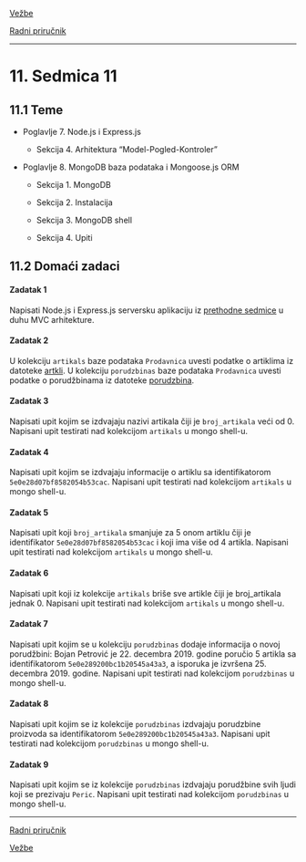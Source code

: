 [Vežbe](../../../README.md)

[Radni priručnik](../../README.md)

-----

# 11. Sedmica 11

## 11.1 Teme

- Poglavlje 7. Node.js i Express.js

   - Sekcija 4. Arhitektura “Model-Pogled-Kontroler”

- Poglavlje 8. MongoDB baza podataka i Mongoose.js ORM

   - Sekcija 1. MongoDB

   - Sekcija 2. Instalacija

   - Sekcija 3. MongoDB shell

   - Sekcija 4. Upiti
   
## 11.2 Domaći zadaci

#### Zadatak 1

Napisati Node.js i Express.js serversku aplikaciju iz [prethodne sedmice](../Sedmica10/README.md) u duhu MVC arhitekture.


#### Zadatak 2

U kolekciju `artikals` baze podataka `Prodavnica` uvesti podatke o artiklima iz datoteke [artkli](./Resursi/artiki.json). U kolekciju `porudzbinas` baze podataka `Prodavnica` uvesti podatke o porudžbinama iz datoteke [porudzbina](./Resursi/porudzbine.json).


#### Zadatak 3

Napisati upit kojim se izdvajaju nazivi artikala čiji je `broj_artikala` veći od 0. Napisani upit testirati nad kolekcijom `artikals` u mongo shell-u.

#### Zadatak 4

Napisati upit kojim se izdvajaju informacije o artiklu sa identifikatorom `5e0e28d07bf8582054b53cac`. Napisani upit testirati nad kolekcijom `artikals` u mongo shell-u.

#### Zadatak 5

Napisati upit koji `broj_artikala` smanjuje za 5 onom artiklu čiji je identifikator `5e0e28d07bf8582054b53cac` i koji ima više od 4 artikla. Napisani upit testirati nad kolekcijom `artikals` u mongo shell-u.

#### Zadatak 6

Napisati upit koji iz kolekcije `artikals` briše sve artikle čiji je broj_artikala jednak 0. Napisani upit testirati nad kolekcijom `artikals` u mongo shell-u.

#### Zadatak 7

Napisati upit kojim se u kolekciju `porudzbinas` dodaje informacija o novoj porudžbini:  Bojan Petrović je 22. decembra 2019. godine poručio 5 artikla sa identifikatorom `5e0e289200bc1b20545a43a3`, a isporuka je izvršena 25. decembra 2019. godine. Napisani upit testirati nad kolekcijom `porudzbinas` u mongo shell-u.


#### Zadatak 8 

Napisati upit kojim se iz kolekcije `porudzbinas` izdvajaju porudzbine proizvoda sa identifikatorom `5e0e289200bc1b20545a43a3`. Napisani upit testirati nad kolekcijom `porudzbinas` u mongo shell-u.
 

#### Zadatak 9 

Napisati upit kojim se iz kolekcije `porudzbinas` izdvajaju porudžbine svih ljudi koji se prezivaju `Peric`. Napisani upit testirati nad kolekcijom `porudzbinas` u mongo shell-u.


-----

[Radni priručnik](../../README.md)

[Vežbe](../../../README.md)
